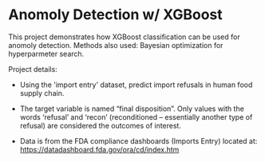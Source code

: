 # Anomoly Detection w/ XGBoost

This project demonstrates how XGBoost classification can be used for anomoly detection. Methods also used: Bayesian optimization for hyperparmeter search.

Project details:

- Using the 'import entry' dataset, predict import refusals in human food supply chain.
- The target variable is named “final disposition”. Only values with the words ‘refusal’ and ‘recon’ (reconditioned – essentially another type of refusal) are considered the outcomes of interest.

- Data is from the FDA compliance dashboards (Imports Entry) located at: https://datadashboard.fda.gov/ora/cd/index.htm